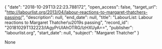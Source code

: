 {
  "date": "2018-10-29T13:22:23.788172", 
  "open_access": false, 
  "target_url": "http://labourlist.org/2013/04/labour-reactions-to-margaret-thatchers-passing/", 
  "description": null, 
  "end_date": null, 
  "title": "LabourList: Labour reactions to Margaret Thatcher\u2019s passing", 
  "record_id": "20181029T132223/lAgyPrUIAhOTRG/lzHXUyA==", 
  "publisher": "labourlist.org", 
  "start_date": null, 
  "subject": "Margaret Thatcher"
}

None